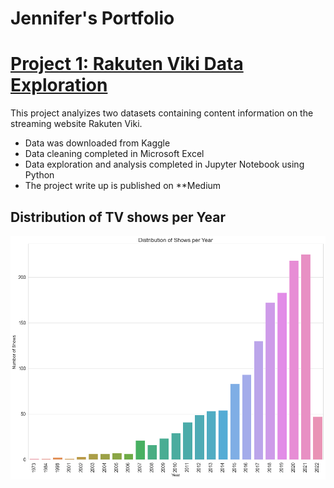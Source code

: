 # Jennifer's Portfolio

# [Project 1: Rakuten Viki Data Exploration](https://github.com/JenniferFell1/rakuten_viki.git)

This project analyizes two datasets containing content information on the streaming website Rakuten Viki. 

* Data was downloaded from Kaggle
* Data cleaning completed in Microsoft Excel
* Data exploration and analysis completed in Jupyter Notebook using Python
* The project write up is published on **Medium

## Distribution of TV shows per Year
![](dis_of_show.png)
